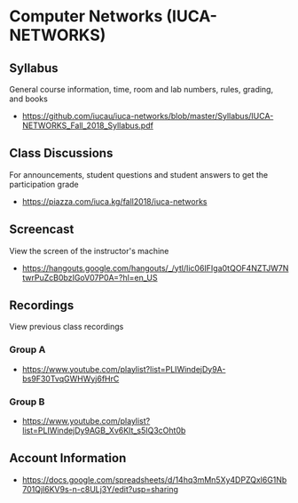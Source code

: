 # Computer Networks (IUCA-NETWORKS)

## Syllabus

General course information, time, room and lab numbers, rules, grading, and
books

* <https://github.com/iucau/iuca-networks/blob/master/Syllabus/IUCA-NETWORKS_Fall_2018_Syllabus.pdf>

## Class Discussions

For announcements, student questions and student answers to get the
participation grade

* <https://piazza.com/iuca.kg/fall2018/iuca-networks>

## Screencast

View the screen of the instructor's machine

* <https://hangouts.google.com/hangouts/_/ytl/Iic06IFIga0tQOF4NZTJW7NtwrPuZcB0bzIGoV07P0A=?hl=en_US>

## Recordings

View previous class recordings

### Group A

* <https://www.youtube.com/playlist?list=PLIWindejDy9A-bs9F30TvqGWHWyj6fHrC>

### Group B

* <https://www.youtube.com/playlist?list=PLIWindejDy9AGB_Xv6KIt_s5IQ3cOht0b>

## Account Information

* <https://docs.google.com/spreadsheets/d/14hq3mMn5Xy4DPZQxl6G1Nb701Qjl6KV9s-n-c8ULj3Y/edit?usp=sharing>
